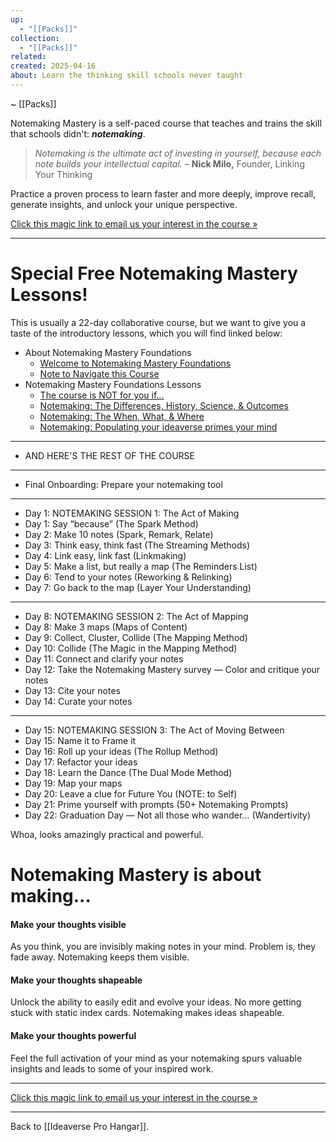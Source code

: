 ```yaml
---
up:
  - "[[Packs]]"
collection:
  - "[[Packs]]"
related: 
created: 2025-04-16
about: Learn the thinking skill schools never taught
---
```

~ [[Packs]] 

Notemaking Mastery is a self-paced course that teaches and trains the skill that schools didn't: ***notemaking***.

> _Notemaking is the ultimate act of investing in yourself, because each note builds your intellectual capital._ – **Nick Milo,** Founder, Linking Your Thinking

Practice a proven process to learn faster and more deeply, improve recall, generate insights, and unlock your unique perspective.

[Click this magic link to email us your interest in the course »](mailto:hello@linkingyourthinking.com?subject=Tell%20me%20more%20about%20Notemaking%20Mastery&body=Hi%20Nick%2C%0A%0AI%20just%20read%20about%20Notemaking%20Mastery%20while%20navigating%20through%20Ideaverse%20Pro.%20How%20can%20I%20get%20access%3F%0A%0ABest%2C%0AYOUR%20NAME%20GOES%20HERE) 

---

# Special Free Notemaking Mastery Lessons!

This is usually a 22-day collaborative course, but we want to give you a taste of the introductory lessons, which you will find linked below:

- About Notemaking Mastery Foundations
	- [Welcome to Notemaking Mastery Foundations](https://community.linkingyourthinking.com/c/notemaking-mastery-foundations/sections/547867/lessons/2061536) 
	- [Note to Navigate this Course](https://community.linkingyourthinking.com/c/notemaking-mastery-foundations/sections/547867/lessons/2061539) 
- Notemaking Mastery Foundations Lessons
	- [The course is NOT for you if...](https://community.linkingyourthinking.com/c/notemaking-mastery-foundations/sections/547868/lessons/2061553) 
	- [Notemaking: The Differences, History, Science, & Outcomes](https://community.linkingyourthinking.com/c/notemaking-mastery-foundations/sections/547868/lessons/2061555) 
	- [Notemaking: The When, What, & Where](https://community.linkingyourthinking.com/c/notemaking-mastery-foundations/sections/547868/lessons/2061558) 
	- [Notemaking: Populating your ideaverse primes your mind](https://community.linkingyourthinking.com/c/notemaking-mastery-foundations/sections/547868/lessons/2061570) 
- ---
- AND HERE'S THE REST OF THE COURSE
- ---
- Final Onboarding: Prepare your notemaking tool  
- ---
- Day 1: NOTEMAKING SESSION 1: The Act of Making
- Day 1: Say “because” (The Spark Method)  
- Day 2: Make 10 notes (Spark, Remark, Relate)  
- Day 3: Think easy, think fast (The Streaming Methods)  
- Day 4: Link easy, link fast (Linkmaking)  
- Day 5: Make a list, but really a map (The Reminders List)  
- Day 6: Tend to your notes (Reworking & Relinking)  
- Day 7: Go back to the map (Layer Your Understanding)  
- ---
- Day 8: NOTEMAKING SESSION 2: The Act of Mapping
- Day 8: Make 3 maps (Maps of Content)  
- Day 9: Collect, Cluster, Collide (The Mapping Method)  
- Day 10: Collide (The Magic in the Mapping Method)  
- Day 11: Connect and clarify your notes  
- Day 12: Take the Notemaking Mastery survey — Color and critique your notes  
- Day 13: Cite your notes  
- Day 14: Curate your notes  
- ---
- Day 15: NOTEMAKING SESSION 3: The Act of Moving Between
- Day 15: Name it to Frame it  
- Day 16: Roll up your ideas (The Rollup Method)  
- Day 17: Refactor your ideas  
- Day 18: Learn the Dance (The Dual Mode Method)  
- Day 19: Map your maps  
- Day 20: Leave a clue for Future You (NOTE: to Self)  
- Day 21: Prime yourself with prompts (50+ Notemaking Prompts)  
- Day 22: Graduation Day — Not all those who wander… (Wandertivity)

Whoa, looks amazingly practical and powerful.


# Notemaking Mastery is about making...

#### Make your thoughts visible
As you think, you are invisibly making notes in your mind. Problem is, they fade away. Notemaking keeps them visible.

#### Make your thoughts shapeable
Unlock the ability to easily edit and evolve your ideas. No more getting stuck with static index cards. Notemaking makes ideas shapeable.

#### Make your thoughts powerful
Feel the full activation of your mind as your notemaking spurs valuable insights and leads to some of your inspired work. 

---

[Click this magic link to email us your interest in the course »](mailto:hello@linkingyourthinking.com?subject=Tell%20me%20more%20about%20Notemaking%20Mastery&body=Hi%20Nick%2C%0A%0AI%20just%20read%20about%20Notemaking%20Mastery%20while%20navigating%20through%20Ideaverse%20Pro.%20How%20can%20I%20get%20access%3F%0A%0ABest%2C%0AYOUR%20NAME%20GOES%20HERE) 

---

Back to [[Ideaverse Pro Hangar]].